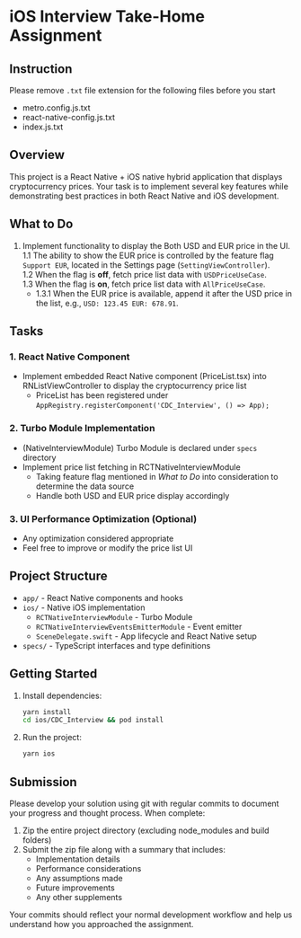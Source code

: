 # iOS Interview Take-Home Assignment

## Instruction 
Please remove `.txt` file extension for the following files before you start
- metro.config.js.txt
- react-native-config.js.txt
- index.js.txt

## Overview
This project is a React Native + iOS native hybrid application that displays cryptocurrency prices. Your task is to implement several key features while demonstrating best practices in both React Native and iOS development.

## What to Do
1. Implement functionality to display the Both USD and EUR price in the UI.  
   1.1 The ability to show the EUR price is controlled by the feature flag `Support EUR`, located in the Settings page (`SettingViewController`).  
   1.2 When the flag is **off**, fetch price list data with `USDPriceUseCase`.  
   1.3 When the flag is **on**, fetch price list data with `AllPriceUseCase`.  
      - 1.3.1 When the EUR price is available, append it after the USD price in the list, e.g., `USD: 123.45 EUR: 678.91`.  

## Tasks

### 1. React Native Component
- Implement embedded React Native component (PriceList.tsx) into RNListViewController to display the cryptocurrency price list
   - PriceList has been registered under `AppRegistry.registerComponent('CDC_Interview', () => App);`

### 2. Turbo Module Implementation
- (NativeInterviewModule) Turbo Module is declared under `specs` directory
- Implement price list fetching in RCTNativeInterviewModule
   - Taking feature flag mentioned in *What to Do* into consideration to determine the data source
   - Handle both USD and EUR price display accordingly

### 3. UI Performance Optimization (Optional)
- Any optimization considered appropriate
- Feel free to improve or modify the price list UI

## Project Structure
- `app/` - React Native components and hooks
- `ios/` - Native iOS implementation
  - `RCTNativeInterviewModule` - Turbo Module 
  - `RCTNativeInterviewEventsEmitterModule` - Event emitter 
  - `SceneDelegate.swift` - App lifecycle and React Native setup
- `specs/` - TypeScript interfaces and type definitions

## Getting Started
1. Install dependencies:
   ```bash
   yarn install
   cd ios/CDC_Interview && pod install
   ```

2. Run the project:
   ```bash
   yarn ios
   ```

## Submission
Please develop your solution using git with regular commits to document your progress and thought process. When complete:

1. Zip the entire project directory (excluding node_modules and build folders)
2. Submit the zip file along with a summary that includes:
   - Implementation details
   - Performance considerations
   - Any assumptions made
   - Future improvements
   - Any other supplements

Your commits should reflect your normal development workflow and help us understand how you approached the assignment.
